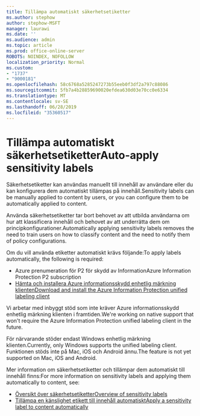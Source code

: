 ```yaml
---
title: Tillämpa automatiskt säkerhetsetiketter
ms.author: stephow
author: stephow-MSFT
manager: laurawi
ms.date: ''
ms.audience: admin
ms.topic: article
ms.prod: office-online-server
ROBOTS: NOINDEX, NOFOLLOW
localization_priority: Normal
ms.custom:
- "1737"
- "9000181"
ms.openlocfilehash: 58c6768a5285247273b55eeb0f3df2a797c88086
ms.sourcegitcommit: 5fb7a4b28859690020efdea630d03e70cc0e6334
ms.translationtype: MT
ms.contentlocale: sv-SE
ms.lasthandoff: 06/28/2019
ms.locfileid: "35360517"
---
```

# <a name="auto-apply-sensitivity-labels"></a><span data-ttu-id="1875d-102">Tillämpa automatiskt säkerhetsetiketter</span><span class="sxs-lookup"><span data-stu-id="1875d-102">Auto-apply sensitivity labels</span></span>

<span data-ttu-id="1875d-103">Säkerhetsetiketter kan användas manuellt till innehåll av användare eller du kan konfigurera dem automatiskt tillämpas på innehåll.</span><span class="sxs-lookup"><span data-stu-id="1875d-103">Sensitivity labels can be manually applied to content by users, or you can configure them to be automatically applied to content.</span></span>

<span data-ttu-id="1875d-104">Använda säkerhetsetiketter tar bort behovet av att utbilda användarna om hur att klassificera innehåll och behovet av att underrätta dem om principkonfigurationer.</span><span class="sxs-lookup"><span data-stu-id="1875d-104">Automatically applying sensitivity labels removes the need to train users on how to classify content and the need to notify them of policy configurations.</span></span>

<span data-ttu-id="1875d-105">Om du vill använda etiketter automatiskt krävs följande:</span><span class="sxs-lookup"><span data-stu-id="1875d-105">To apply labels automatically, the following is required:</span></span>

- <span data-ttu-id="1875d-106">Azure prenumeration för P2 för skydd av Information</span><span class="sxs-lookup"><span data-stu-id="1875d-106">Azure Information Protection P2 subscription</span></span>
- [<span data-ttu-id="1875d-107">Hämta och installera Azure informationsskydd enhetlig märkning klienten</span><span class="sxs-lookup"><span data-stu-id="1875d-107">Download and install the Azure Information Protection unified labeling client</span></span>](https://docs.microsoft.com/azure/information-protection/rms-client/install-unifiedlabelingclient-app)

<span data-ttu-id="1875d-108">Vi arbetar med inbyggt stöd som inte kräver Azure informationsskydd enhetlig märkning klienten i framtiden.</span><span class="sxs-lookup"><span data-stu-id="1875d-108">We're working on native support that won't require the Azure Information Protection unified labeling client in the future.</span></span>

<span data-ttu-id="1875d-109">För närvarande stöder endast Windows enhetlig märkning klienten.</span><span class="sxs-lookup"><span data-stu-id="1875d-109">Currently, only Windows supports the unified labeling client.</span></span>  <span data-ttu-id="1875d-110">Funktionen stöds inte på Mac, iOS och Android ännu.</span><span class="sxs-lookup"><span data-stu-id="1875d-110">The feature is not yet supported on Mac, iOS and Android.</span></span>

<span data-ttu-id="1875d-111">Mer information om säkerhetsetiketter och tillämpar dem automatiskt till innehåll finns:</span><span class="sxs-lookup"><span data-stu-id="1875d-111">For more information on sensitivity labels and applying them automatically to content,  see:</span></span>

- [<span data-ttu-id="1875d-112">Översikt över säkerhetsetiketter</span><span class="sxs-lookup"><span data-stu-id="1875d-112">Overview of sensitivity labels</span></span>](https://docs.microsoft.com/office365/securitycompliance/sensitivity-labels)
- [<span data-ttu-id="1875d-113">Tillämpa en känslighet etikett till innehåll automatiskt</span><span class="sxs-lookup"><span data-stu-id="1875d-113">Apply a sensitivity label to content automatically</span></span>](https://docs.microsoft.com/office365/securitycompliance/apply_sensitivity_label_automatically)